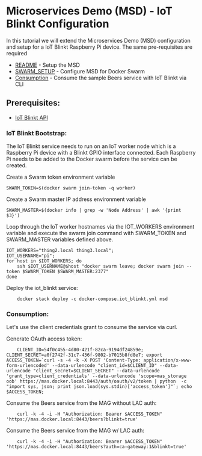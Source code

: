 # Microservices Demo (MSD) - IoT Blinkt Configuration
In this tutorial we will extend the Microservices Demo (MSD) configuration and setup for a IoT Blinkt Raspberry Pi device. The same pre-requisites are required 

*	[README](README.md) - Setup the MSD
*	[SWARM_SETUP](SWARM_SETUP.md) - Configure MSD for Docker Swarm
*	[Consumption](#consumption) - Consume the sample Beers service with IoT Blinkt via CLI

## <a name="prerequisites"></a>Prerequisites:

*	[IoT Blinkt API](https://github.com/phriscage/iot_blinkt)

### <a name="iot_blinkt"></a>IoT Blinkt Bootstrap:

The IoT Blinkt service needs to run on an IoT worker node which is a Raspberry Pi device with a Blinkt GPIO interface connected. Each Raspberry Pi needs to be added to the Docker swarm before the service can be created. 

Create a Swarm token environment variable

	SWARM_TOKEN=$(docker swarm join-token -q worker)

Create a Swarm master IP address environment variable

	SWARM_MASTER=$(docker info | grep -w 'Node Address' | awk '{print $3}')

Loop through the IoT worker hostnames via the IOT_WORKERS environment variable and execute the swarm join command with SWARM_TOKEN and SWARM_MASTER variables defined above.

	IOT_WORKERS="thing2.local thing3.local";
	IOT_USERNAME="pi";
	for host in $IOT_WORKERS; do
		ssh $IOT_USERNAME@$host "docker swarm leave; docker swarm join --token $SWARM_TOKEN $SWARM_MASTER:2377"
	done

Deploy the iot_blinkt service:

        docker stack deploy -c docker-compose.iot_blinkt.yml msd


### <a name="consumption"></a>Consumption:

Let's use the client credentials grant to consume the service via curl.

Generate OAuth access token:

        CLIENT_ID=54f0c455-4d80-421f-82ca-9194df24859e; CLIENT_SECRET=a0f2742f-31c7-436f-9802-b7015b8fd8e7; export ACCESS_TOKEN=`curl -s -4 -k -X POST 'Content-Type: application/x-www-form-urlencoded' --data-urlencode "client_id=$CLIENT_ID" --data-urlencode "client_secret=$CLIENT_SECRET" --data-urlencode 'grant_type=client_credentials' --data-urlencode 'scope=mas_storage oob' https://mas.docker.local:8443/auth/oauth/v2/token | python  -c "import sys, json; print json.load(sys.stdin)['access_token']"`; echo $ACCESS_TOKEN;


Consume the Beers service from the MAG without LAC auth:

        curl -k -4 -i -H "Authorization: Bearer $ACCESS_TOKEN" 'https://mas.docker.local:8443/beers?blinkt=true'

Consume the Beers service from the MAG w/ LAC auth:

        curl -k -4 -i -H "Authorization: Bearer $ACCESS_TOKEN" 'https://mas.docker.local:8443/beers?auth=ca-gateway:1&blinkt=true'

